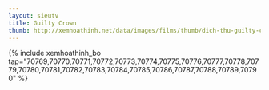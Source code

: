 ```yaml
---
layout: sieutv
title: Guilty Crown
thumb: http://xemhoathinh.net/data/images/films/thumb/dich-thu-guilty-crown-2011.jpg
---
```

{% include xemhoathinh_bo tap="70769,70770,70771,70772,70773,70774,70775,70776,70777,70778,70779,70780,70781,70782,70783,70784,70785,70786,70787,70788,70789,70790" %} 
